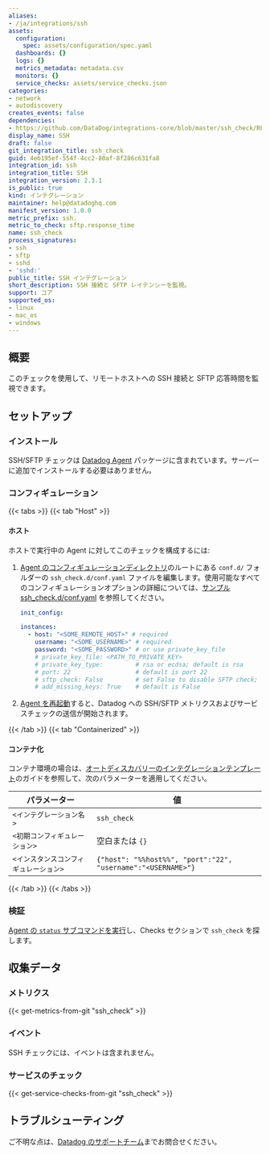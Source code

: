 ```yaml
---
aliases:
- /ja/integrations/ssh
assets:
  configuration:
    spec: assets/configuration/spec.yaml
  dashboards: {}
  logs: {}
  metrics_metadata: metadata.csv
  monitors: {}
  service_checks: assets/service_checks.json
categories:
- network
- autodiscovery
creates_events: false
dependencies:
- https://github.com/DataDog/integrations-core/blob/master/ssh_check/README.md
display_name: SSH
draft: false
git_integration_title: ssh_check
guid: 4eb195ef-554f-4cc2-80af-8f286c631fa8
integration_id: ssh
integration_title: SSH
integration_version: 2.3.1
is_public: true
kind: インテグレーション
maintainer: help@datadoghq.com
manifest_version: 1.0.0
metric_prefix: ssh.
metric_to_check: sftp.response_time
name: ssh_check
process_signatures:
- ssh
- sftp
- sshd
- 'sshd:'
public_title: SSH インテグレーション
short_description: SSH 接続と SFTP レイテンシーを監視。
support: コア
supported_os:
- linux
- mac_os
- windows
---
```




## 概要

このチェックを使用して、リモートホストへの SSH 接続と SFTP 応答時間を監視できます。

## セットアップ

### インストール

SSH/SFTP チェックは [Datadog Agent][1] パッケージに含まれています。サーバーに追加でインストールする必要はありません。

### コンフィギュレーション

{{< tabs >}}
{{< tab "Host" >}}

#### ホスト

ホストで実行中の Agent に対してこのチェックを構成するには:

1. [Agent のコンフィギュレーションディレクトリ][1]のルートにある `conf.d/` フォルダーの `ssh_check.d/conf.yaml` ファイルを編集します。使用可能なすべてのコンフィギュレーションオプションの詳細については、[サンプル ssh_check.d/conf.yaml][2] を参照してください。

   ```yaml
   init_config:

   instances:
     - host: "<SOME_REMOTE_HOST>" # required
       username: "<SOME_USERNAME>" # required
       password: "<SOME_PASSWORD>" # or use private_key_file
       # private_key_file: <PATH_TO_PRIVATE_KEY>
       # private_key_type:         # rsa or ecdsa; default is rsa
       # port: 22                  # default is port 22
       # sftp_check: False         # set False to disable SFTP check; default is True
       # add_missing_keys: True    # default is False
   ```

2. [Agent を再起動][3]すると、Datadog への SSH/SFTP メトリクスおよびサービスチェックの送信が開始されます。

[1]: https://docs.datadoghq.com/ja/agent/guide/agent-configuration-files/#agent-configuration-directory
[2]: https://github.com/DataDog/integrations-core/blob/master/ssh_check/datadog_checks/ssh_check/data/conf.yaml.example
[3]: https://docs.datadoghq.com/ja/agent/guide/agent-commands/#start-stop-and-restart-the-agent
{{< /tab >}}
{{< tab "Containerized" >}}

#### コンテナ化

コンテナ環境の場合は、[オートディスカバリーのインテグレーションテンプレート][1]のガイドを参照して、次のパラメーターを適用してください。

| パラメーター            | 値                                                        |
| -------------------- | ------------------------------------------------------------ |
| `<インテグレーション名>` | `ssh_check`                                                  |
| `<初期コンフィギュレーション>`      | 空白または `{}`                                                |
| `<インスタンスコンフィギュレーション>`  | `{"host": "%%host%%", "port":"22", "username":"<USERNAME>"}` |

[1]: https://docs.datadoghq.com/ja/agent/kubernetes/integrations/
{{< /tab >}}
{{< /tabs >}}

### 検証

[Agent の `status` サブコマンドを実行][2]し、Checks セクションで `ssh_check` を探します。

## 収集データ

### メトリクス
{{< get-metrics-from-git "ssh_check" >}}


### イベント

SSH チェックには、イベントは含まれません。

### サービスのチェック
{{< get-service-checks-from-git "ssh_check" >}}


## トラブルシューティング

ご不明な点は、[Datadog のサポートチーム][3]までお問合せください。



[1]: https://app.datadoghq.com/account/settings#agent
[2]: https://docs.datadoghq.com/ja/agent/guide/agent-commands/#agent-status-and-information
[3]: https://docs.datadoghq.com/ja/help/